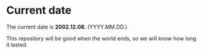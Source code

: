 # Current date

The current date is **2002.12.08.** (YYYY.MM.DD.)

This repository will be good when the world ends, so we will know how long it lasted.